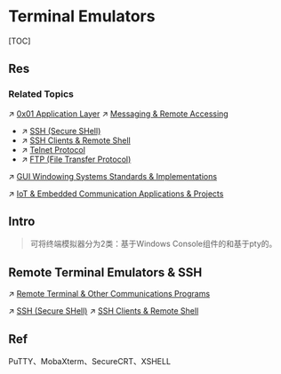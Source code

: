 # Terminal Emulators

[TOC]



## Res
### Related Topics
↗ [0x01 Application Layer](../../../🏎️%20Computer%20Networking%20and%20Communication/📌%20Computer%20Networking%20Basics%20(Protocol%20Part)/0x01%20Application%20Layer/0x01%20Application%20Layer.md)
↗ [Messaging & Remote Accessing](../../../🏎️%20Computer%20Networking%20and%20Communication/📌%20Computer%20Networking%20Basics%20(Protocol%20Part)/0x01%20Application%20Layer/Messaging%20&%20Remote%20Accessing/Messaging%20&%20Remote%20Accessing.md)
- ↗ [SSH (Secure SHell)](../../../../../../CyberSecurity/Network%20Security/🏇%20Network%20Security%20Basics%20&%20Protocols/📱%20Application%20Layer%20Security%20Protocols/SSH%20(Secure%20SHell)/SSH%20(Secure%20SHell).md)
- ↗ [SSH Clients & Remote Shell](../../../../../../CyberSecurity/Network%20Security/🏇%20Network%20Security%20Basics%20&%20Protocols/📱%20Application%20Layer%20Security%20Protocols/SSH%20(Secure%20SHell)/SSH%20Clients%20&%20Remote%20Shell/SSH%20Clients%20&%20Remote%20Shell.md)
- ↗ [Telnet Protocol](../../../🏎️%20Computer%20Networking%20and%20Communication/📌%20Computer%20Networking%20Basics%20(Protocol%20Part)/0x01%20Application%20Layer/Messaging%20&%20Remote%20Accessing/Telnet%20Protocol.md)
- ↗ [FTP (File Transfer Protocol)](../../../🏎️%20Computer%20Networking%20and%20Communication/📌%20Computer%20Networking%20Basics%20(Protocol%20Part)/0x01%20Application%20Layer/File%20Transferring/FTP%20(File%20Transfer%20Protocol)/FTP%20(File%20Transfer%20Protocol).md)

↗ [GUI Windowing Systems Standards & Implementations](../../Linux%20(Derived%20From%20UNIX%20Family)/Linux%20Free%20Software%20&%20OSS%20(Open%20Source%20Software)/GUI%20Desktop%20Environments%20&%20Windowing%20Systems/📌%20GUI%20Windowing%20Systems%20Standards%20&%20Implementations/GUI%20Windowing%20Systems%20Standards%20&%20Implementations.md)

↗ [IoT & Embedded Communication Applications & Projects](../../../../Embedded%20Development,%20Internet%20of%20Things%20&%20Robot/IoT%20Networkings%20&%20Communications/IoT%20&%20Embedded%20Communication%20Applications%20&%20Projects/IoT%20&%20Embedded%20Communication%20Applications%20&%20Projects.md)



## Intro
>可将终端模拟器分为2类：基于Windows Console组件的和基于pty的。



## Remote Terminal Emulators & SSH
↗ [Remote Terminal & Other Communications Programs](Remote%20Terminal%20&%20Other%20Communications%20Programs/Remote%20Terminal%20&%20Other%20Communications%20Programs.md)

↗ [SSH (Secure SHell)](../../../../../../CyberSecurity/Network%20Security/🏇%20Network%20Security%20Basics%20&%20Protocols/📱%20Application%20Layer%20Security%20Protocols/SSH%20(Secure%20SHell)/SSH%20(Secure%20SHell).md)
↗ [SSH Clients & Remote Shell](../../../../../../CyberSecurity/Network%20Security/🏇%20Network%20Security%20Basics%20&%20Protocols/📱%20Application%20Layer%20Security%20Protocols/SSH%20(Secure%20SHell)/SSH%20Clients%20&%20Remote%20Shell/SSH%20Clients%20&%20Remote%20Shell.md)



## Ref
[推荐7款超级好用的终端工具 —— SSH+FTP - 码农阿雨的文章 - 知乎]: https://zhuanlan.zhihu.com/p/301653835

[网工、运维最常用的四款远程工具：PuTTY、MobaXterm、SecureCRT、XSHELL]: https://cloud.tencent.com/developer/article/2233389
PuTTY、MobaXterm、SecureCRT、XSHELL

[2023 推荐：10 款最佳 Linux 终端模拟器，让你的终端便捷有趣 - demo007x的文章 - 知乎]: https://zhuanlan.zhihu.com/p/657724339
